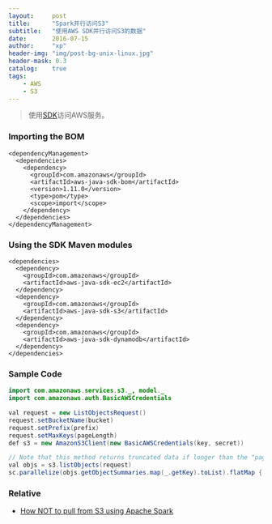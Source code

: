 ```yaml
---
layout:     post
title:      "Spark并行访问S3"
subtitle:   "使用AWS SDK并行访问S3的数据"
date:       2016-07-15
author:     "xp"
header-img: "img/post-bg-unix-linux.jpg"
header-mask: 0.3
catalog:    true
tags:
    - AWS
    - S3
---
```


> 使用[SDK](https://github.com/aws/aws-sdk-java)访问AWS服务。


### Importing the BOM
```
<dependencyManagement>
  <dependencies>
    <dependency>
      <groupId>com.amazonaws</groupId>
      <artifactId>aws-java-sdk-bom</artifactId>
      <version>1.11.0</version>
      <type>pom</type>
      <scope>import</scope>
    </dependency>
  </dependencies>
</dependencyManagement>
```

### Using the SDK Maven modules
```
<dependencies>
  <dependency>
    <groupId>com.amazonaws</groupId>
    <artifactId>aws-java-sdk-ec2</artifactId>
  </dependency>
  <dependency>
    <groupId>com.amazonaws</groupId>
    <artifactId>aws-java-sdk-s3</artifactId>
  </dependency>
  <dependency>
    <groupId>com.amazonaws</groupId>
    <artifactId>aws-java-sdk-dynamodb</artifactId>
  </dependency>
</dependencies>
```

### Sample Code

```java
import com.amazonaws.services.s3._, model._
import com.amazonaws.auth.BasicAWSCredentials

val request = new ListObjectsRequest()
request.setBucketName(bucket)
request.setPrefix(prefix)
request.setMaxKeys(pageLength)
def s3 = new AmazonS3Client(new BasicAWSCredentials(key, secret))

// Note that this method returns truncated data if longer than the "pageLength" above. You might need to deal with that.
val objs = s3.listObjects(request) 
sc.parallelize(objs.getObjectSummaries.map(_.getKey).toList).flatMap { key => Source.fromInputStream(s3.getObject(bucket, key).getObjectContent: InputStream).getLines }
```

### Relative
* [How NOT to pull from S3 using Apache Spark](http://tech.kinja.com/how-not-to-pull-from-s3-using-apache-spark-1704509219) 